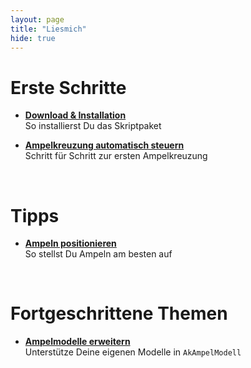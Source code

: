 ```yaml
---
layout: page
title: "Liesmich"
hide: true
---
```

# Erste Schritte

* [**Download & Installation**](Installation.md) <br>So installierst Du das Skriptpaket

* [**Ampelkreuzung automatisch steuern**](Ampelkreuzung.md) <br>Schritt für Schritt zur ersten Ampelkreuzung

<br>

# Tipps

* [**Ampeln positionieren**](Ampel-aufstellen.md) <br>So stellst Du Ampeln am besten auf

<br>

# Fortgeschrittene Themen

* [**Ampelmodelle erweitern**](../LUA/ak/strasse/README.md#klasse-akampelmodell) <br>Unterstütze Deine eigenen Modelle in `AkAmpelModell`

<br><br>

